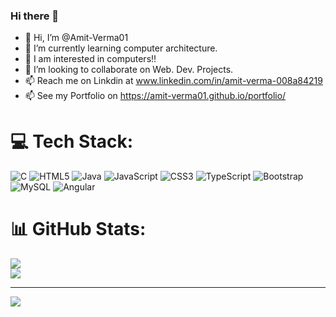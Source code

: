 ### Hi there 👋

- 👋 Hi, I’m @Amit-Verma01
- 🌱 I’m currently learning computer architecture.
- 👀 I am interested in computers!!
- 👯 I’m looking to collaborate on Web. Dev. Projects.
- 📫 Reach me on Linkdin at www.linkedin.com/in/amit-verma-008a84219
- 📫 See my Portfolio on https://amit-verma01.github.io/portfolio/
  

# 💻 Tech Stack:
![C](https://img.shields.io/badge/c-%2300599C.svg?style=for-the-badge&logo=c&logoColor=white) ![HTML5](https://img.shields.io/badge/html5-%23E34F26.svg?style=for-the-badge&logo=html5&logoColor=white) ![Java](https://img.shields.io/badge/java-%23ED8B00.svg?style=for-the-badge&logo=openjdk&logoColor=white) ![JavaScript](https://img.shields.io/badge/javascript-%23323330.svg?style=for-the-badge&logo=javascript&logoColor=%23F7DF1E) ![CSS3](https://img.shields.io/badge/css3-%231572B6.svg?style=for-the-badge&logo=css3&logoColor=white) ![TypeScript](https://img.shields.io/badge/typescript-%23007ACC.svg?style=for-the-badge&logo=typescript&logoColor=white) ![Bootstrap](https://img.shields.io/badge/bootstrap-%238511FA.svg?style=for-the-badge&logo=bootstrap&logoColor=white) ![MySQL](https://img.shields.io/badge/mysql-4479A1.svg?style=for-the-badge&logo=mysql&logoColor=white) ![Angular](https://img.shields.io/badge/angular-%23DD0031.svg?style=for-the-badge&logo=angular&logoColor=white)
# 📊 GitHub Stats:
![](https://nirzak-streak-stats.vercel.app/?user=Amit-Verma01&theme=dark&hide_border=false)<br/>
![](https://github-readme-stats.vercel.app/api/top-langs/?username=Amit-Verma01&theme=dark&hide_border=false&include_all_commits=false&count_private=false&layout=compact)

---
[![](https://visitcount.itsvg.in/api?id=Amit-Verma01&icon=0&color=0)](https://visitcount.itsvg.in)

<!-- Proudly created with GPRM ( https://gprm.itsvg.in ) -->


